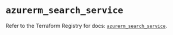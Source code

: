 # `azurerm_search_service`

Refer to the Terraform Registry for docs: [`azurerm_search_service`](https://registry.terraform.io/providers/hashicorp/azurerm/4.12.0/docs/resources/search_service).
